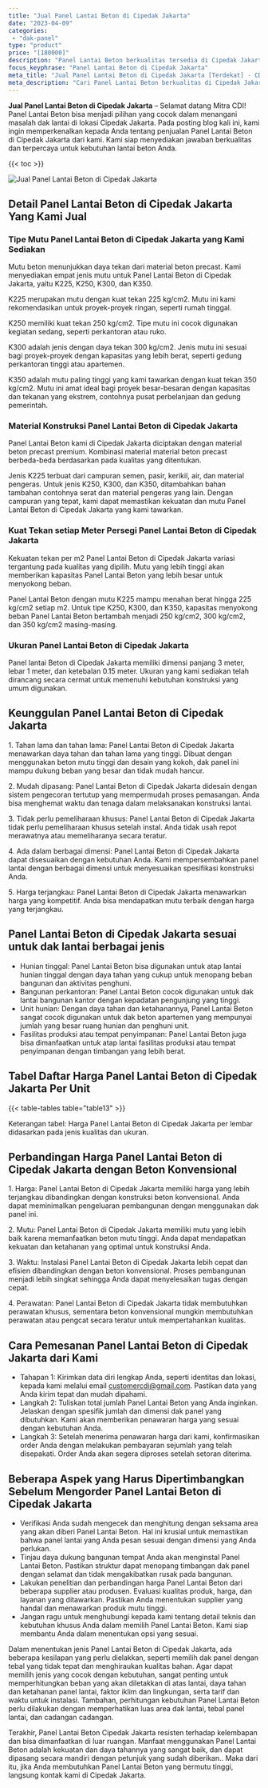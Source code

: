 ```yaml
---
title: "Jual Panel Lantai Beton di Cipedak Jakarta"
date: "2023-04-09"
categories:
 - "dak-panel"
type: "product"
price: "[180000]"
description: "Panel Lantai Beton berkualitas tersedia di Cipedak Jakarta. Panel Lantai Beton dirancang untuk kebutuhan konstruksi modern dengan performa prima. Hubungi kami sekarang."
focus_keyphrase: "Panel Lantai Beton di Cipedak Jakarta"
meta_title: "Jual Panel Lantai Beton di Cipedak Jakarta [Terdekat] - CDI"
meta_description: "Cari Panel Lantai Beton berkualitas di Cipedak Jakarta?. Tersedia Panel Lantai Beton premium untuk pembangunan. Promo menarik hanya di sini."
---
```


**Jual Panel Lantai Beton di Cipedak Jakarta** – Selamat datang Mitra CDI! Panel Lantai Beton bisa menjadi pilihan yang cocok dalam menangani masalah dak lantai di lokasi Cipedak Jakarta. Pada posting blog kali ini, kami ingin memperkenalkan kepada Anda tentang penjualan Panel Lantai Beton di Cipedak Jakarta dari kami. Kami siap menyediakan jawaban berkualitas dan terpercaya untuk kebutuhan lantai beton Anda.

{{< toc >}}

![Jual Panel Lantai Beton di Cipedak Jakarta](/images/dak-panel/dak-panel-29.jpg)

## Detail Panel Lantai Beton di Cipedak Jakarta Yang Kami Jual

### Tipe Mutu Panel Lantai Beton di Cipedak Jakarta yang Kami Sediakan

Mutu beton menunjukkan daya tekan dari material beton precast. Kami menyediakan empat jenis mutu untuk Panel Lantai Beton di Cipedak Jakarta, yaitu K225, K250, K300, dan K350.

K225 merupakan mutu dengan kuat tekan 225 kg/cm2. Mutu ini kami rekomendasikan untuk proyek-proyek ringan, seperti rumah tinggal.

K250 memiliki kuat tekan 250 kg/cm2. Tipe mutu ini cocok digunakan kegiatan sedang, seperti perkantoran atau ruko.

K300 adalah jenis dengan daya tekan 300 kg/cm2. Jenis mutu ini sesuai bagi proyek-proyek dengan kapasitas yang lebih berat, seperti gedung perkantoran tinggi atau apartemen.

K350 adalah mutu paling tinggi yang kami tawarkan dengan kuat tekan 350 kg/cm2. Mutu ini amat ideal bagi proyek besar-besaran dengan kapasitas dan tekanan yang ekstrem, contohnya pusat perbelanjaan dan gedung pemerintah.

### Material Konstruksi Panel Lantai Beton di Cipedak Jakarta

Panel Lantai Beton kami di Cipedak Jakarta diciptakan dengan material beton precast premium. Kombinasi material material beton precast berbeda-beda berdasarkan pada kualitas yang ditentukan.

Jenis K225 terbuat dari campuran semen, pasir, kerikil, air, dan material pengeras. Untuk jenis K250, K300, dan K350, ditambahkan bahan tambahan contohnya serat dan material pengeras yang lain. Dengan campuran yang tepat, kami dapat memastikan kekuatan dan mutu Panel Lantai Beton di Cipedak Jakarta yang kami tawarkan.

### Kuat Tekan setiap Meter Persegi Panel Lantai Beton di Cipedak Jakarta

Kekuatan tekan per m2 Panel Lantai Beton di Cipedak Jakarta variasi tergantung pada kualitas yang dipilih. Mutu yang lebih tinggi akan memberikan kapasitas Panel Lantai Beton yang lebih besar untuk menyokong beban.

Panel Lantai Beton dengan mutu K225 mampu menahan berat hingga 225 kg/cm2 setiap m2. Untuk tipe K250, K300, dan K350, kapasitas menyokong beban Panel Lantai Beton bertambah menjadi 250 kg/cm2, 300 kg/cm2, dan 350 kg/cm2 masing-masing.

### Ukuran Panel Lantai Beton di Cipedak Jakarta

Panel lantai Beton di Cipedak Jakarta memiliki dimensi panjang 3 meter, lebar 1 meter, dan ketebalan 0.15 meter. Ukuran yang kami sediakan telah dirancang secara cermat untuk memenuhi kebutuhan konstruksi yang umum digunakan.

## Keunggulan Panel Lantai Beton di Cipedak Jakarta

1\.  Tahan lama dan tahan lama: Panel Lantai Beton di Cipedak Jakarta menawarkan daya tahan dan tahan lama yang tinggi. Dibuat dengan menggunakan beton mutu tinggi dan desain yang kokoh, dak panel ini mampu dukung beban yang besar dan tidak mudah hancur.

2\.  Mudah dipasang: Panel Lantai Beton di Cipedak Jakarta didesain dengan sistem pengecoran tertutup yang mempermudah proses pemasangan. Anda bisa menghemat waktu dan tenaga dalam melaksanakan konstruksi lantai.

3\.  Tidak perlu pemeliharaan khusus: Panel Lantai Beton di Cipedak Jakarta tidak perlu pemeliharaan khusus setelah instal. Anda tidak usah repot merawatnya atau memeliharanya secara teratur.

4\.  Ada dalam berbagai dimensi: Panel Lantai Beton di Cipedak Jakarta dapat disesuaikan dengan kebutuhan Anda. Kami mempersembahkan panel lantai dengan berbagai dimensi untuk menyesuaikan spesifikasi konstruksi Anda.

5\.  Harga terjangkau: Panel Lantai Beton di Cipedak Jakarta menawarkan harga yang kompetitif. Anda bisa mendapatkan mutu terbaik dengan harga yang terjangkau.

## Panel Lantai Beton di Cipedak Jakarta sesuai untuk dak lantai berbagai jenis

*   Hunian tinggal: Panel Lantai Beton bisa digunakan untuk atap lantai hunian tinggal dengan daya tahan yang cukup untuk menopang beban bangunan dan aktivitas penghuni.
*   Bangunan perkantoran: Panel Lantai Beton cocok digunakan untuk dak lantai bangunan kantor dengan kepadatan pengunjung yang tinggi.
*   Unit hunian: Dengan daya tahan dan ketahanannya, Panel Lantai Beton sangat cocok digunakan untuk dak beton apartemen yang mempunyai jumlah yang besar ruang hunian dan penghuni unit.
*   Fasilitas produksi atau tempat penyimpanan: Panel Lantai Beton juga bisa dimanfaatkan untuk atap lantai fasilitas produksi atau tempat penyimpanan dengan timbangan yang lebih berat.

## Tabel Daftar Harga Panel Lantai Beton di Cipedak Jakarta Per Unit

{{< table-tables table="table13" >}}

Keterangan tabel: Harga Panel Lantai Beton di Cipedak Jakarta per lembar didasarkan pada jenis kualitas dan ukuran.

## Perbandingan Harga Panel Lantai Beton di Cipedak Jakarta dengan Beton Konvensional

1\.  Harga: Panel Lantai Beton di Cipedak Jakarta memiliki harga yang lebih terjangkau dibandingkan dengan konstruksi beton konvensional. Anda dapat meminimalkan pengeluaran pembangunan dengan menggunakan dak panel ini.

2\.  Mutu: Panel Lantai Beton di Cipedak Jakarta memiliki mutu yang lebih baik karena memanfaatkan beton mutu tinggi. Anda dapat mendapatkan kekuatan dan ketahanan yang optimal untuk konstruksi Anda.

3\.  Waktu: Instalasi Panel Lantai Beton di Cipedak Jakarta lebih cepat dan efisien dibandingkan dengan beton konvensional. Proses pembangunan menjadi lebih singkat sehingga Anda dapat menyelesaikan tugas dengan cepat.

4\.  Perawatan: Panel Lantai Beton di Cipedak Jakarta tidak membutuhkan perawatan khusus, sementara beton konvensional mungkin membutuhkan perawatan atau pengcat secara teratur untuk mempertahankan kualitas.

## Cara Pemesanan Panel Lantai Beton di Cipedak Jakarta dari Kami

*   Tahapan 1: Kirimkan data diri lengkap Anda, seperti identitas dan lokasi, kepada kami melalui email customercdi@gmail.com. Pastikan data yang Anda kirim tepat dan mudah dipahami.
*   Langkah 2: Tuliskan total jumlah Panel Lantai Beton yang Anda inginkan. Jelaskan dengan spesifik jumlah dan dimensi dak panel yang dibutuhkan. Kami akan memberikan penawaran harga yang sesuai dengan kebutuhan Anda.
*   Langkah 3: Setelah menerima penawaran harga dari kami, konfirmasikan order Anda dengan melakukan pembayaran sejumlah yang telah disepakati. Order Anda akan segera diproses setelah setoran diterima.
## Beberapa Aspek yang Harus Dipertimbangkan Sebelum Mengorder Panel Lantai Beton di Cipedak Jakarta

*   Verifikasi Anda sudah mengecek dan menghitung dengan seksama area yang akan diberi Panel Lantai Beton. Hal ini krusial untuk memastikan bahwa panel lantai yang Anda pesan sesuai dengan dimensi yang Anda perlukan.
*   Tinjau daya dukung bangunan tempat Anda akan menginstal Panel Lantai Beton. Pastikan struktur dapat menopang timbangan dak panel dengan selamat dan tidak mengakibatkan rusak pada bangunan.
*   Lakukan penelitian dan perbandingan harga Panel Lantai Beton dari beberapa supplier atau produsen. Evaluasi kualitas produk, harga, dan layanan yang ditawarkan. Pastikan Anda menentukan supplier yang handal dan menawarkan produk mutu tinggi.
*   Jangan ragu untuk menghubungi kepada kami tentang detail teknis dan kebutuhan khusus Anda dalam memilih Panel Lantai Beton. Kami siap membantu Anda dalam menentukan opsi yang sesuai.

Dalam menentukan jenis Panel Lantai Beton di Cipedak Jakarta, ada beberapa kesilapan yang perlu dielakkan, seperti memilih dak panel dengan tebal yang tidak tepat dan menghiraukan kualitas bahan. Agar dapat memilih jenis yang cocok dengan kebutuhan, sangat penting untuk memperhitungkan beban yang akan diletakkan di atas lantai, daya tahan dan ketahanan panel lantai, faktor iklim dan lingkungan, serta tarif dan waktu untuk instalasi. Tambahan, perhitungan kebutuhan Panel Lantai Beton perlu dilakukan dengan memperhatikan luas area dak lantai, tebal panel lantai, dan cadangan cadangan.

Terakhir, Panel Lantai Beton Cipedak Jakarta resisten terhadap kelembapan dan bisa dimanfaatkan di luar ruangan. Manfaat menggunakan Panel Lantai Beton adalah kekuatan dan daya tahannya yang sangat baik, dan dapat dipasang secara mandiri dengan petunjuk yang sudah diberikan.. Maka dari itu, jika Anda membutuhkan Panel Lantai Beton yang bermutu tinggi, langsung kontak kami di Cipedak Jakarta.